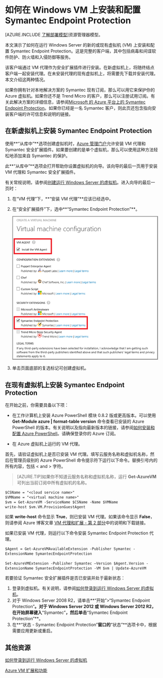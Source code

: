 <properties
	pageTitle="在 VM 上安装 Symantec Endpoint Protection | Windows Azure"
	description="了解如何在使用经典部署模型创建的新的或现有的 Azure VM 上安装和配置 Symantec Endpoint Protection 安全扩展插件。"
	services="virtual-machines"
	documentationCenter=""
	authors="dsk-2015"
	manager="timlt"
	editor=""
	tags="azure-service-management"/>

<tags
	ms.service="virtual-machines"
	ms.date="10/14/2015"
	wacn.date="12/17/2015"/>

# 如何在 Windows VM 上安装和配置 Symantec Endpoint Protection

[AZURE.INCLUDE [了解部署模型](../includes/learn-about-deployment-models-classic-include.md)]资源管理器模型。


本文演示了如何在运行 Windows Server 的新的或现有虚拟机 (VM) 上安装和配置 Symantec Endpoint Protection。这是完整的客户端，其中包括病毒和间谍软件防护、防火墙和入侵防御等服务。

该客户端通过 VM 代理作为安全扩展插件进行安装。在新虚拟机上，将随终结点客户端一起安装代理。在未安装代理的现有虚拟机上，将需要先下载并安装代理。本文介绍这两种情况。

如果你拥有针对本地解决方案的 Symantec 现有订阅，那么可以用它来保护你的 Azure 虚拟机。如果你还不是 Trend Micro 的客户，那么可以注册试用订阅。有关此解决方案的详细信息，请参阅[Microsoft 的 Azure 平台上的 Symantec Endpoint Protection][Symantec]。如果你已经是一名 Symantec 客户，则此页还包含指向安装客户端的许可信息和说明的链接。

## 在新虚拟机上安装 Symantec Endpoint Protection

使用**“从库中”**选项创建虚拟机时，[Azure 管理门户][Portal]允许安装 VM 代理和 Symantec 安全扩展插件。如果要创建的是单个虚拟机，那么可以使用这种方法轻松地添加来自 Symantec 的保护。

此**“从库中”**选项会打开帮助你设置虚拟机的向导。该向导的最后一页用于安装 VM 代理和 Symantec 安全扩展插件。

有关常规说明，请参阅[创建运行 Windows Server 的虚拟机][Create]。进入向导的最后一页时：

1.	在“VM 代理”下，**“安装 VM 代理”**应该已经选中。

2.	在“安全扩展插件”下，选中**“Symantec Endpoint Protection”**。


	![安装 VM 代理和 Endpoint Protection 客户端](./media/virtual-machines-install-symantec/InstallVMAgentandSymantec.png)

3.	单击页面底部的复选标记可创建虚拟机。

## 在现有虚拟机上安装 Symantec Endpoint Protection

在开始之前，你需要具备以下项：

- 在工作计算机上安装 Azure PowerShell 模块 0.8.2 版或更高版本。可以使用 **Get-Module azure | format-table version** 命令查看已安装的 Azure PowerShell 的版本。有关说明以及指向最新版本的链接，请参阅[如何安装和配置 Azure PowerShell][PS]。请确保登录你的 Azure 订阅。

- 在 Azure 虚拟机上运行的 VM 代理。

首先，请验证虚拟机上是否已安装 VM 代理。填写云服务名称和虚拟机名称，然后在管理员级别的 Azure PowerShell 命令提示符下运行以下命令。替换引号内的所有内容，包括 < and > 字符。

> [AZURE.TIP]如果你不知道云服务名称和虚拟机名称，运行 **Get-AzureVM** 可列出当前订阅中所有虚拟机的名称。

	$CSName = "<cloud service name>"
	$VMName = "<virtual machine name>"
	$vm = Get-AzureVM -ServiceName $CSName -Name $VMName
	write-host $vm.VM.ProvisionGuestAgent

如果 **write-host** 命令显示 **True**，则已安装 VM 代理。如果该命令显示 **False**，则请参阅 Azure 博客文章 [VM 代理和扩展 - 第 2 部分][Agent]中的说明和下载链接。

如果已安装 VM 代理，则运行以下命令安装 Symantec Endpoint Protection 代理。

	$Agent = Get-AzureVMAvailableExtension -Publisher Symantec -ExtensionName SymantecEndpointProtection

	Set-AzureVMExtension -Publisher Symantec –Version $Agent.Version -ExtensionName SymantecEndpointProtection -VM $vm | Update-AzureVM

若要验证 Symantec 安全扩展插件是否已安装并处于最新状态：

1.	登录到虚拟机。有关说明，请参阅[如何登录到运行 Windows Server 的虚拟机][Logon]。
2.	对于 Windows Server 2008 R2，请单击**“开始”>“Symantec Endpoint Protection”**。对于 Windows Server 2012 或 Windows Server 2012 R2，在开始屏幕键入**“Symantec”**，然后单击**“Symantec Endpoint Protection”**。
3.	在**“状态 - Symantec Endpoint Protection”**窗口的**“状态”**选项卡中，根据需要应用更新或重启。

## 其他资源

[如何登录到运行 Windows Server 的虚拟机][Logon]

[Azure VM 扩展和功能][Ext]


<!--Link references-->
[Symantec]: http://go.microsoft.com/fwlink/p/?LinkId=403942

[Portal]: http://manage.windowsazure.cn

[Create]: /documentation/articles/virtual-machines-windows-tutorial-classic-portal

[PS]: /documentation/articles/powershell-install-configure

[Agent]: http://go.microsoft.com/fwlink/p/?LinkId=403947

[Logon]: /documentation/articles/virtual-machines-log-on-windows-server

[Ext]: https://msdn.microsoft.com/zh-cn/library/dn606311.aspx

<!---HONumber=Mooncake_1207_2015-->